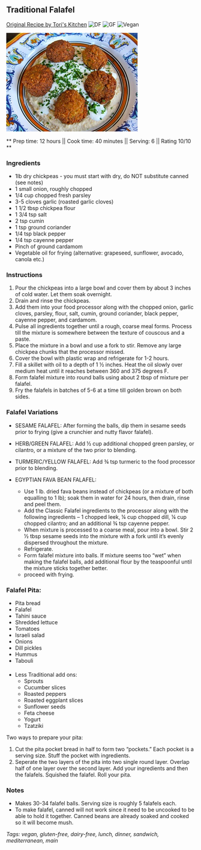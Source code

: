 ## Traditional Falafel

[Original Recipe by Tori's Kitchen](https://toriavey.com/toris-kitchen/falafel/)
![DF](https://img.shields.io/badge/-Dairy--free-blue.svg)
![GF](https://img.shields.io/badge/-Gluten--free-yellow.svg)
![Vegan](https://img.shields.io/badge/-Vegan-brightgreen.svg)

![Picture](../img/falafel.jpg)

** Prep time: 12 hours || Cook time: 40 minutes || Serving: 6 || Rating 10/10 **

### Ingredients

- 1lb dry chickpeas - you must start with dry, do NOT substitute canned (see notes) 
- 1 small onion, roughly chopped
- 1/4 cup chopped fresh parsley
- 3-5 cloves garlic (roasted garlic cloves)
- 1 1/2 tbsp chickpea flour
- 1 3/4 tsp salt
- 2 tsp cumin
- 1 tsp ground coriander
- 1/4 tsp black pepper
- 1/4 tsp cayenne pepper
- Pinch of ground cardamom
- Vegetable oil for frying (alternative: grapeseed, sunflower, avocado, canola etc.)

### Instructions

1. Pour the chickpeas into a large bowl and cover them by about 3 inches of cold water. Let them soak overnight. 
2. Drain and rinse the chickpeas. 
3. Add them into your food processor along with the chopped onion, garlic cloves, parsley, flour, salt, cumin, ground coriander, black pepper, cayenne pepper, and cardamom.
4. Pulse all ingredients together until a rough, coarse meal forms. Process till the mixture is somewhere between the texture of couscous and a paste.
5. Place the mixture in a bowl and use a fork to stir. Remove any large chickpea chunks that the processor missed.
6. Cover the bowl with plastic wrap and refrigerate for 1-2 hours.
7. Fill a skillet with oil to a depth of 1 ½ inches. Heat the oil slowly over medium heat until it reaches between 360 and 375 degrees F. 
8. Form falafel mixture into round balls using about 2 tbsp of mixture per falafel. 
9. Fry the falafels in batches of 5-6 at a time till golden brown on both sides. 

### Falafel Variations

- SESAME FALAFEL: After forming the balls, dip them in sesame seeds prior to frying (give a crunchier and nutty flavor falafel).

- HERB/GREEN FALAFEL: Add ½ cup additional chopped green parsley, or cilantro, or a mixture of the two prior to blending.

- TURMERIC/YELLOW FALAFEL: Add ¾ tsp turmeric to the food processor prior to blending.

- EGYPTIAN FAVA BEAN FALAFEL: 
	- Use 1 lb. dried fava beans instead of chickpeas (or a mixture of both equalling to 1 lb); soak them in water for 24 hours, then drain, rinse and peel them. 
	- Add the Classic Falafel ingredients to the processor along with the following ingredients – 1 chopped leek, ¼ cup chopped dill, ¼ cup chopped cilantro; and an additional ¾ tsp cayenne pepper. 
	- When mixture is processed to a coarse meal, pour into a bowl. Stir 2 ½ tbsp sesame seeds into the mixture with a fork until it’s evenly dispersed throughout the mixture. 
	- Refrigerate. 
	- Form falafel mixture into balls. If mixture seems too “wet” when making the falafel balls, add additional flour by the teaspoonful until the mixture sticks together better.
	- proceed with frying.

### Falafel Pita: 
- Pita bread 
- Falafel
- Tahini sauce
- Shredded lettuce
- Tomatoes
- Israeli salad
- Onions
- Dill pickles
- Hummus
- Tabouli
####
- Less Traditional add ons:
	- Sprouts
	- Cucumber slices
	- Roasted peppers
	- Roasted eggplant slices
	- Sunflower seeds
	- Feta cheese
	- Yogurt
	- Tzatziki
	
Two ways to prepare your pita:

1. Cut the pita pocket bread in half to form two “pockets.” Each pocket is a serving size. Stuff the pocket with ingredients.
2. Seperate the two layers of the pita into two single round layer. Overlap half of one layer over the second layer. Add your ingredients and then the falafels. Squished the falafel. Roll your pita. 
 
### Notes
- Makes 30-34 falafel balls. Serving size is roughly 5 falafels each. 
- To make falafel, canned will not work since it need to be uncooked to be able to hold it together. Canned beans are already soaked and cooked so it will become mush.

_Tags: vegan, gluten-free, dairy-free, lunch, dinner, sandwich, mediterranean, main_